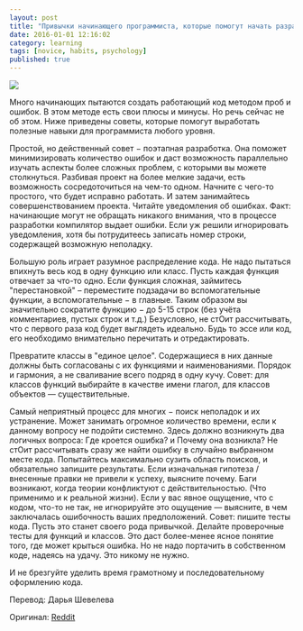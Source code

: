 ```yaml
---
layout: post
title: "Привычки начинающего программиста, которые помогут начать разрабатывать как можно раньше"
date: 2016-01-01 12:16:02
category: learning
tags: [novice, habits, psychology]
published: true
---
```

<img src="https://theasder.github.io/img/code2.jpg" class="img-responsive" /><br />

Много начинающих пытаются создать работающий код методом проб и ошибок. В этом методе есть свои плюсы и минусы. Но речь сейчас не об этом. Ниже приведены советы, которые помогут выработать полезные навыки для программиста любого уровня.

<!-- more -->

Простой, но действенный совет − поэтапная разработка. Она поможет минимизировать количество ошибок и даст возможность параллельно изучать аспекты более сложных проблем, с которыми вы можете столкнуться. Разбивая проект на более мелкие задачи, есть возможность сосредоточиться на чем-то одном. Начните с чего-то простого, что будет исправно работать. И затем занимайтесь совершенствованием проекта. 
Читайте уведомления об ошибках. Факт: начинающие могут не обращать никакого внимания, что в процессе разработки компилятор выдает ошибки. Если уж решили игнорировать уведомления, хотя бы потрудитеесь записать номер строки, содержащей возможную неполадку.

Большую роль играет разумное распределение кода. Не надо пытаться впихнуть весь код в одну функцию или класс. Пусть каждая функция отвечает за что-то одно. Если функция сложная, займитесь "перестановкой" – переместите подзадачи во вспомогательные функции, а вспомогательные − в главные. Таким образом вы значительно сократите функцию − до 5-15 строк (без учёта комментариев, пустых строк и т.д.)
Безусловно, не стОит рассчитывать, что с первого раза код будет выглядеть идеально. Будь то эссе или код, его необходимо внимательно перечитать и отредактировать.

Превратите классы в "единое целое". Содержащиеся в них данные должны быть согласованы с их функциями и наименованиями. Порядок и гармония, а не сваливание всего подряд в одну кучу. Совет: для классов функций выбирайте  в качестве имени глагол, для классов объектов — существительные.

Самый неприятный процесс для многих − поиск неполадок и их устранение. Может занимать огромное количество времени, если к данному вопросу не подойти системно. Здесь должно возникнуть два логичных вопроса: Где кроется ошибка? и Почему она возникла?
Не стОит рассчитывать сразу же найти ошибку в случайно выбранном месте кода. Попытайтесь максимально сузить область поисков, и обязательно запишите результаты. Если изначальная гипотеза / внесенные правки не привели к успеху, выясните почему. Баги возникают, когда теории конфликтуют с действительностью. (Что применимо и к реальной жизни). Если у вас явное ощущение, что с кодом, что-то не так, не игнорируйте это ощущение — выясните, в чем заключалась ошибочность ваших предположений. 
Совет: пишите тесты кода. Пусть это станет своего рода привычкой. Делайте проверочные тесты для функций и классов. Это даст более-менее ясное понятие того, где может крыться ошибка. Но не надо портачить в собственном коде, надеясь на удачу. Это никому не нужно.

И не брезгуйте уделить время грамотному и последовательному оформлению кода.

Перевод: Дарья Шевелева

Оригинал: [Reddit]([https://www.reddit.com/r/learnprogramming/comments/3y9ga9/what_good_habits_should_a_beginner_programmer/])
